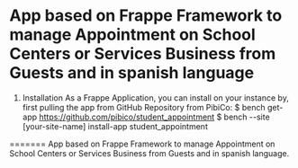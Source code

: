 App based on Frappe Framework to manage Appointment on School Centers or Services Business from Guests and in spanish language
======

1. Installation
As a Frappe Application, you can install on your instance by, first pulling the app from GitHub Repository from PibiCo:
  $ bench get-app https://github.com/pibico/student_appointment
  $ bench --site [your-site-name] install-app student_appointment 

=======
App based on Frappe Framework to manage Appointment on School Centers or Services Business from Guests and in spanish language.
